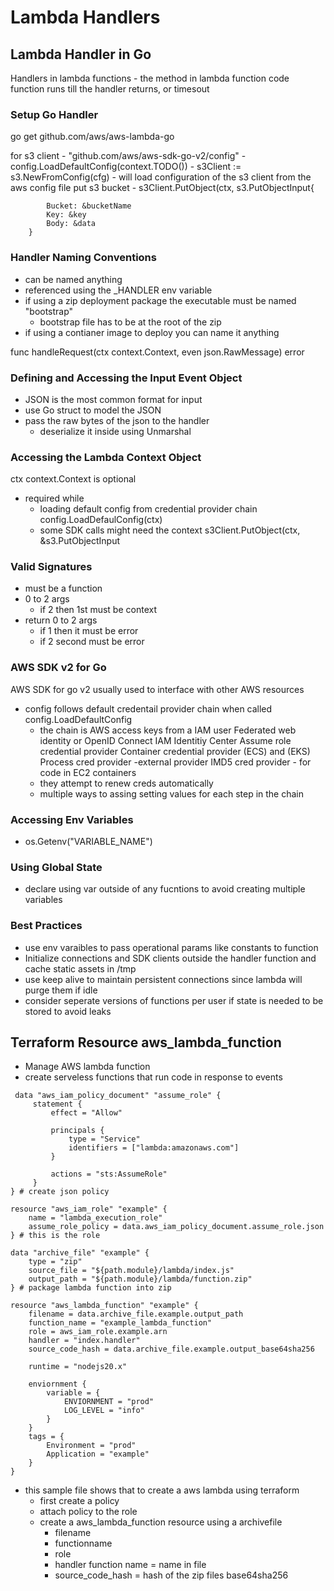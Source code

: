 # Lambda Handlers

## Lambda Handler in Go
Handlers in lambda functions - the method in lambda function code
function runs till the handler returns, or timesout

### Setup Go Handler
go get github.com/aws/aws-lambda-go

for s3 client 
    - "github.com/aws/aws-sdk-go-v2/config"
    - config.LoadDefaultConfig(context.TODO())
    - s3Client := s3.NewFromConfig(cfg)
    - will load configuration of the s3 client from the aws config file
put s3 bucket
    - s3Client.PutObject(ctx, s3.PutObjectInput{

            Bucket: &bucketName
            Key: &key
            Body: &data
        }
### Handler Naming Conventions
- can be named anything
- referenced using the _HANDLER env variable
- if using a zip deployment package the executable must be named "bootstrap"
    - bootstrap file has to be at the root of the zip
- if using a contianer image to deploy you can name it anything

func handleRequest(ctx context.Context, even json.RawMessage) error

### Defining and Accessing the Input Event Object
- JSON is the most common format for input
- use Go struct to model the JSON
- pass the raw bytes of the json to the handler
    - deserialize it inside using Unmarshal

### Accessing the Lambda Context Object
ctx context.Context is optional
- required while 
    - loading default config from credential provider chain config.LoadDefaulConfig(ctx)
    - some SDK calls might need the context s3Client.PutObject(ctx, &s3.PutObjectInput

### Valid Signatures
- must be a function
- 0 to 2 args
    - if 2 then 1st must be context
- return 0 to 2 args
    - if 1 then it must be error
    - if 2 second must be error
### AWS SDK v2 for Go
AWS SDK for go v2 usually used to interface with other AWS resources
- config follows default credentail provider chain when called config.LoadDefaultConfig
    - the chain is 
        AWS access keys from a IAM user
        Federated web identity or OpenID Connect
        IAM Identitiy Center 
        Assume role credential provider
        Container credential provider (ECS) and (EKS)
        Process cred provider -external provider
        IMD5 cred provider - for code in EC2 containers
    - they attempt to renew creds automatically
    - multiple ways to assing setting values for each step in the chain

### Accessing Env Variables
- os.Getenv("VARIABLE_NAME")

### Using Global State
- declare using var outside of any fucntions to avoid creating multiple variables

### Best Practices
- use env varaibles to pass operational params like constants to function 
- Initialize connections and SDK clients outside the handler function and cache
  static assets in /tmp
- use keep alive to maintain persistent connections since lambda will purge them
  if idle
- consider seperate versions of functions per user if state is needed to be stored
  to avoid leaks


## Terraform Resource aws_lambda_function 
- Manage AWS lambda function
- create serveless functions that run code in response to events
```
 data "aws_iam_policy_document" "assume_role" {
     statement {
         effect = "Allow"

         principals {
             type = "Service"
             identifiers = ["lambda:amazonaws.com"]
         }

         actions = "sts:AssumeRole"
     }
} # create json policy

resource "aws_iam_role" "example" {
    name = "lambda_execution_role"
    assume_role_policy = data.aws_iam_policy_document.assume_role.json
} # this is the role

data "archive_file" "example" {
    type = "zip"
    source_file = "${path.module}/lambda/index.js"
    output_path = "${path.module}/lambda/function.zip"
} # package lambda function into zip

resource "aws_lambda_function" "example" {
    filename = data.archive_file.example.output_path
    function_name = "example_lambda_function"
    role = aws_iam_role.example.arn
    handler = "index.handler"
    source_code_hash = data.archive_file.example.output_base64sha256

    runtime = "nodejs20.x"

    enviornment {
        variable = {
            ENVIORNMENT = "prod"
            LOG_LEVEL = "info"
        }
    }
    tags = {
        Environment = "prod"
        Application = "example"
    }
}
```
- this sample file shows that to create a aws lambda using terraform
    - first create a policy
    - attach policy to the role
    - create a aws_lambda_function resource using a archivefile
        - filename
        - functionname
        - role
        - handler function name = name in file
        - source_code_hash = hash of the zip files base64sha256

